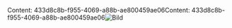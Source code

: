 <span data-ttu-id="a5819-101">Content: 433d8c8b-f955-4069-a88b-ae800459ae06</span><span class="sxs-lookup"><span data-stu-id="a5819-101">Content: 433d8c8b-f955-4069-a88b-ae800459ae06</span></span>![Bild](3cc99ca7-b401-491b-888b-9b2d627ba1cd.png)

